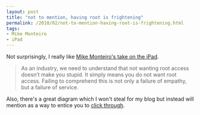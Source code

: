 ```yaml
---
layout: post
title: "not to mention, having root is frightening"
permalink: /2010/02/not-to-mention-having-root-is-frightening.html
tags:
- Mike Monteiro
- iPad
---
```


Not surprisingly, I really like [Mike Monteiro's take on the iPad](http://weblog.muledesign.com/2010/02/the_failure_of_empathy.php).

> As an industry, we need to understand that not wanting root access doesn’t make you stupid. It simply means you do not want root access. Failing to comprehend this is not only a failure of empathy, but a failure of service.

Also, there's a great diagram which I won't steal for my blog but instead will mention as a way to entice you to [click through](http://weblog.muledesign.com/2010/02/the_failure_of_empathy.php).